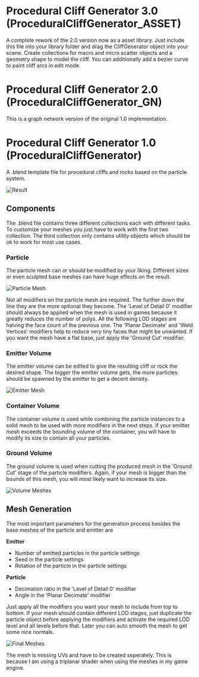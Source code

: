 # Procedural Cliff Generator 3.0 (ProceduralCliffGenerator_ASSET)
A complete rework of the 2.0 version now as a asset library. Just include this file into your library folder and drag the CliffGenerator object into your scene. Create collections for macro and micro scatter objects and a geometry shape to model the cliff. You can additionally add a bezier curve to paint cliff arcs in edit mode.

# Procedural Cliff Generator 2.0 (ProceduralCliffGenerator_GN)
This is a graph network version of the original 1.0 implementation.

# Procedural Cliff Generator 1.0 (ProceduralCliffGenerator)
A .blend template file for procedural cliffs and rocks based on the particle system.

![Result](images/result.jpg)

## Components

The .blend file contains three different collections each with different tasks. To customize your meshes you just have to work with the first two collection. The third collection only contains utility objects which should be ok to work for most use cases.

### Particle

The particle mesh can or should be modified by your liking. Different sizes or even sculpted base meshes can have huge effects on the result.

![Particle Mesh](images/particle_mesh.jpg)

Not all modifiers on the particle mesh are required. The further down the line they are the more optional they become. The 'Level of Detail 0' modifier should always be applied when the mesh is used in games because it greatly reduces the number of polys. All the following LOD stages are halving the face count of the previous one. The 'Planar Decimate' and 'Weld Vertices' modifiers help to reduce very tiny faces that might be unwanted. If you want the mesh have a flat base, just apply the 'Ground Cut' modifier.

### Emitter Volume

The emitter volume can be edited to give the resulting cliff or rock the desired shape. The bigger the emitter volume gets, the more particles should be spawned by the emitter to get a decent density.

![Emitter Mesh](images/emitter_mesh.jpg)

### Container Volume

The container volume is used while combining the particle instances to a solid mesh to be used with more modifiers in the next steps. If your emitter mesh exceeds the bounding volume of the container, you will have to modify its size to contain all your particles.

### Ground Volume

The ground volume is used when cutting the produced mesh in the 'Ground Cut' stage of the particle modifiers. Again, if your mesh is bigger than the bounds of this mesh, you will most likely want to increase its size.

![Volume Meshes](images/volume_meshes.jpg)

## Mesh Generation

The most important parameters for the generation process besides the base meshes of the particle and emitter are

**Emitter**
* Number of emitted particles in the particle settings
* Seed in the particle settings
* Rotation of the particle in the particle settings

**Particle**
* Decimation ratio in the 'Level of Detail 0' modifier
* Angle in the 'Planar Decimate' modifier

Just apply all the modifiers you want your mesh to include from top to bottom. If your mesh should contain different LOD stages, just duplicate the particle object before applying the modifiers and activate the required LOD level and all levels before that. Later you can auto smooth the mesh to get some nice normals.

![Final Meshes](images/final.jpg)

The mesh is missing UVs and have to be created seperately. This is because I am using a triplanar shader when using the meshes in my game engine.
